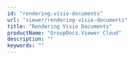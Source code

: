 ```yaml
---
id: "rendering-visio-documents"
url: "viewer/rendering-visio-documents"
title: "Rendering Visio Documents"
productName: "GroupDocs.Viewer Cloud"
description: ""
keywords: ""
---
```


